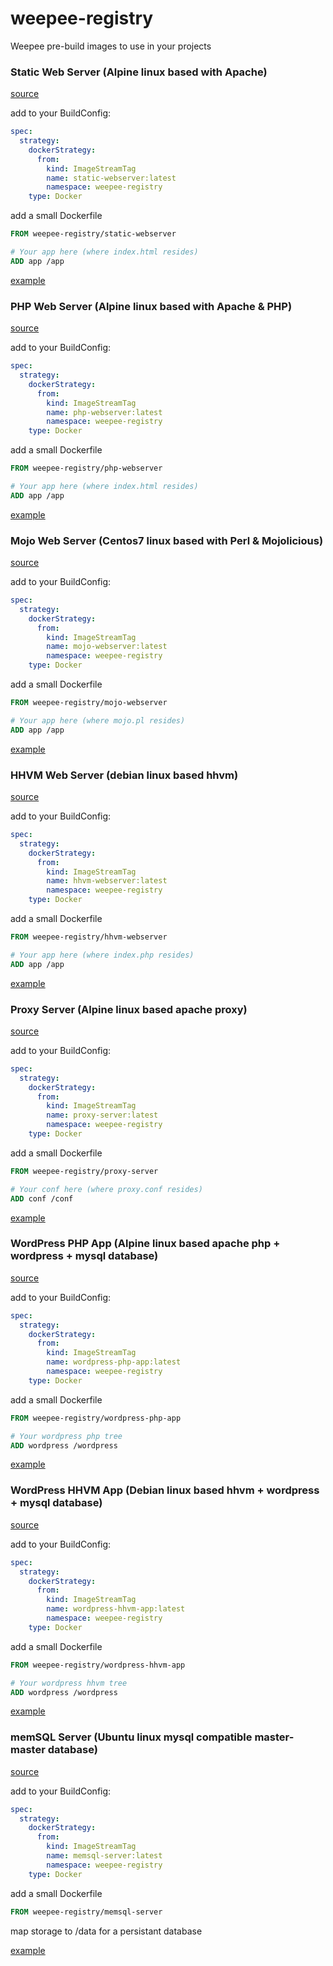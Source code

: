 # weepee-registry

Weepee pre-build images to use in your projects

### Static Web Server (Alpine linux based with Apache)
[source](https://github.com/weepee-org/openshift-static-web)

add to your BuildConfig:
```yaml
spec:
  strategy:
    dockerStrategy:
      from:
        kind: ImageStreamTag
        name: static-webserver:latest
        namespace: weepee-registry
    type: Docker
```
add a small Dockerfile
```dockerfile
FROM weepee-registry/static-webserver

# Your app here (where index.html resides)
ADD app /app
```
[example](https://github.com/weepee-org/openshift-example-project)

### PHP Web Server (Alpine linux based with Apache & PHP)
[source](https://github.com/weepee-org/openshift-php-webserver)

add to your BuildConfig:
```yaml
spec:
  strategy:
    dockerStrategy:
      from:
        kind: ImageStreamTag
        name: php-webserver:latest
        namespace: weepee-registry
    type: Docker
```
add a small Dockerfile
```dockerfile
FROM weepee-registry/php-webserver

# Your app here (where index.html resides)
ADD app /app
```
[example](https://github.com/weepee-org/openshift-example-project)

### Mojo Web Server (Centos7 linux based with Perl & Mojolicious)
[source](https://github.com/weepee-org/openshift-mojolicious)

add to your BuildConfig:
```yaml
spec:
  strategy:
    dockerStrategy:
      from:
        kind: ImageStreamTag
        name: mojo-webserver:latest
        namespace: weepee-registry
    type: Docker
```
add a small Dockerfile
```dockerfile
FROM weepee-registry/mojo-webserver

# Your app here (where mojo.pl resides)
ADD app /app
```
[example](https://github.com/weepee-org/openshift-example-project)

### HHVM Web Server (debian linux based hhvm)
[source](https://github.com/weepee-org/openshift-hhvm)

add to your BuildConfig:
```yaml
spec:
  strategy:
    dockerStrategy:
      from:
        kind: ImageStreamTag
        name: hhvm-webserver:latest
        namespace: weepee-registry
    type: Docker
```
add a small Dockerfile
```dockerfile
FROM weepee-registry/hhvm-webserver

# Your app here (where index.php resides)
ADD app /app
```
[example](https://github.com/weepee-org/openshift-example-project)

### Proxy Server (Alpine linux based apache proxy)
[source](https://github.com/weepee-org/openshift-webproxy)

add to your BuildConfig:
```yaml
spec:
  strategy:
    dockerStrategy:
      from:
        kind: ImageStreamTag
        name: proxy-server:latest
        namespace: weepee-registry
    type: Docker
```
add a small Dockerfile
```dockerfile
FROM weepee-registry/proxy-server

# Your conf here (where proxy.conf resides)
ADD conf /conf
```
[example](https://github.com/weepee-org/openshift-example-project)

### WordPress PHP App (Alpine linux based apache php + wordpress + mysql database)
[source](https://github.com/weepee-org/openshift-wordpress-php)

add to your BuildConfig:
```yaml
spec:
  strategy:
    dockerStrategy:
      from:
        kind: ImageStreamTag
        name: wordpress-php-app:latest
        namespace: weepee-registry
    type: Docker
```
add a small Dockerfile
```dockerfile
FROM weepee-registry/wordpress-php-app

# Your wordpress php tree
ADD wordpress /wordpress
```
[example](https://github.com/weepee-org/openshift-example-project)

### WordPress HHVM App (Debian linux based hhvm + wordpress + mysql database)
[source](https://github.com/weepee-org/openshift-wordpress-hhvm)

add to your BuildConfig:
```yaml
spec:
  strategy:
    dockerStrategy:
      from:
        kind: ImageStreamTag
        name: wordpress-hhvm-app:latest
        namespace: weepee-registry
    type: Docker
```
add a small Dockerfile
```dockerfile
FROM weepee-registry/wordpress-hhvm-app

# Your wordpress hhvm tree
ADD wordpress /wordpress
```
[example](https://github.com/weepee-org/openshift-example-project)

### memSQL Server (Ubuntu linux mysql compatible master-master database)
[source](https://github.com/weepee-org/openshift-memsqlr)

add to your BuildConfig:
```yaml
spec:
  strategy:
    dockerStrategy:
      from:
        kind: ImageStreamTag
        name: memsql-server:latest
        namespace: weepee-registry
    type: Docker
```
add a small Dockerfile
```dockerfile
FROM weepee-registry/memsql-server
```
map storage to /data for a persistant database

[example](https://github.com/weepee-org/openshift-example-project)
